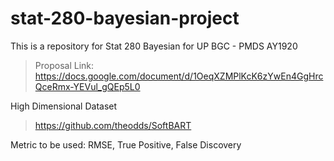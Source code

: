 # stat-280-bayesian-project
This is a repository for Stat 280 Bayesian for UP BGC - PMDS AY1920

> Proposal Link: https://docs.google.com/document/d/1OeqXZMPlKcK6zYwEn4GgHrcQceRmx-YEVul_gQEp5L0


High Dimensional Dataset
> https://github.com/theodds/SoftBART

Metric to be used:
RMSE, True Positive, False Discovery